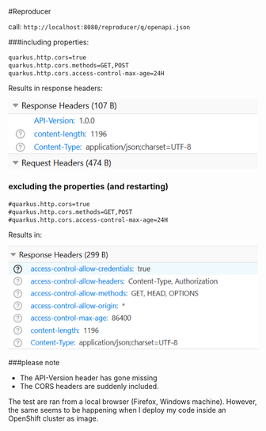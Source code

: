 #Reproducer 

call: `http://localhost:8080/reproducer/q/openapi.json`

###including properties:

```
quarkus.http.cors=true
quarkus.http.cors.methods=GET,POST
quarkus.http.cors.access-control-max-age=24H
```

Results in response headers:

![img.png](img.png)

### excluding the properties (and restarting)

```
#quarkus.http.cors=true
#quarkus.http.cors.methods=GET,POST
#quarkus.http.cors.access-control-max-age=24H
```
Results in:

![img_1.png](img_1.png)


###please note

* The API-Version header has gone missing
* The CORS headers are suddenly included.

The test are ran from a local browser (Firefox, Windows machine). However, the same seems to be happening when I deploy my code inside an OpenShift cluster as image.

